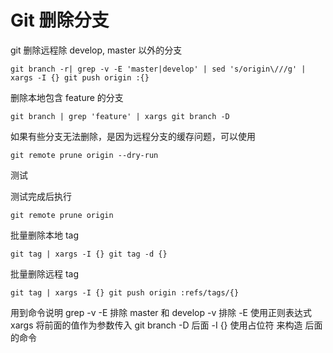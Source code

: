 # Git 删除分支

git 删除远程除 develop, master 以外的分支

```
git branch -r| grep -v -E 'master|develop' | sed 's/origin\///g' | xargs -I {} git push origin :{}
```

删除本地包含 feature 的分支

```
git branch | grep 'feature' | xargs git branch -D
```

如果有些分支无法删除，是因为远程分支的缓存问题，可以使用

```
git remote prune origin --dry-run
```
测试

测试完成后执行

```
git remote prune origin
```

批量删除本地 tag

```
git tag | xargs -I {} git tag -d {}
```
批量删除远程 tag

```
git tag | xargs -I {} git push origin :refs/tags/{}
```

用到命令说明
grep -v -E 排除 master 和 develop
-v 排除
-E 使用正则表达式
xargs 将前面的值作为参数传入 git branch -D 后面
-I {} 使用占位符 来构造 后面的命令
